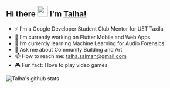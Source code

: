 ## Hi there <img src="https://github.com/TheDudeThatCode/TheDudeThatCode/blob/master/Assets/Hi.gif" width="29px"> I'm [Talha!](https://www.linkedin.com/in/talha-salman-a91561199/)

- ⚡ I'm a Google Developer Student Club Mentor for UET Taxila
- 🔭 I'm currently working on Flutter Mobile and Web Apps
- 🌱 I’m currently learning Machine Learning for Audio Forensics
- 💬 Ask me about Community Building and Art
- 📫 How to reach me: talha.salman@gmail.com
- 🎮 Fun fact: I love to play video games

![Talha's github stats](https://github-readme-stats.vercel.app/api?username=ted-devs&show_icons=true&hide_border=true&count_private=true)
